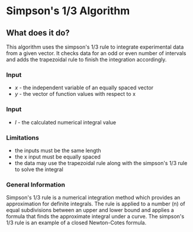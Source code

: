 # Simpson's 1/3 Algorithm

## What does it do?
This algorithm uses the simpson's 1/3 rule to integrate experimental data from a given vector. It checks data for an odd or even number of intervals and adds the trapezoidal rule to finish the integration accordingly. 

### Input
- *x* - the independent variable of an equally spaced vector
- *y* - the vector of function values with respect to x

### Input
- *I* - the calculated numerical integral value

### Limitations
- the inputs must be the same length
- the x input must be equally spaced
- the data may use the trapezoidal rule along with the simpson's 1/3 rule to solve the integral

### General Information
Simpson's 1/3 rule is a numerical integration method which provides an approximation for definite integrals. The rule is applied to a number (n) of equal subdivisions between an upper and lower bound and applies a formula that finds the approximate integral under a curve. The simpson's 1/3 rule is an example of a closed Newton-Cotes formula.
